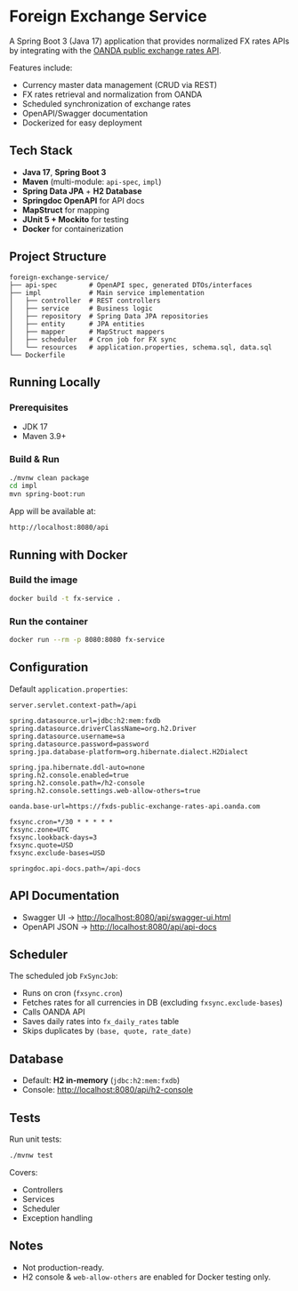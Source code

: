 # Foreign Exchange Service

A Spring Boot 3 (Java 17) application that provides normalized FX rates APIs by integrating with the [OANDA public exchange rates API](https://fxds-public-exchange-rates-api.oanda.com).

Features include:
- Currency master data management (CRUD via REST)
- FX rates retrieval and normalization from OANDA
- Scheduled synchronization of exchange rates
- OpenAPI/Swagger documentation
- Dockerized for easy deployment

## Tech Stack

- **Java 17**, **Spring Boot 3**
- **Maven** (multi-module: `api-spec`, `impl`)
- **Spring Data JPA** + **H2 Database**
- **Springdoc OpenAPI** for API docs
- **MapStruct** for mapping
- **JUnit 5 + Mockito** for testing
- **Docker** for containerization

## Project Structure

```
foreign-exchange-service/
├── api-spec        # OpenAPI spec, generated DTOs/interfaces
├── impl            # Main service implementation
│   ├── controller  # REST controllers
│   ├── service     # Business logic
│   ├── repository  # Spring Data JPA repositories
│   ├── entity      # JPA entities
│   ├── mapper      # MapStruct mappers
│   ├── scheduler   # Cron job for FX sync
│   └── resources   # application.properties, schema.sql, data.sql
└── Dockerfile
```
## Running Locally

### Prerequisites
- JDK 17
- Maven 3.9+

### Build & Run
```bash
./mvnw clean package
cd impl
mvn spring-boot:run
```

App will be available at:

```
http://localhost:8080/api
```

## Running with Docker

### Build the image
```bash
docker build -t fx-service .
```

### Run the container
```bash
docker run --rm -p 8080:8080 fx-service
```

## Configuration

Default `application.properties`:

```properties
server.servlet.context-path=/api

spring.datasource.url=jdbc:h2:mem:fxdb
spring.datasource.driverClassName=org.h2.Driver
spring.datasource.username=sa
spring.datasource.password=password
spring.jpa.database-platform=org.hibernate.dialect.H2Dialect

spring.jpa.hibernate.ddl-auto=none
spring.h2.console.enabled=true
spring.h2.console.path=/h2-console
spring.h2.console.settings.web-allow-others=true

oanda.base-url=https://fxds-public-exchange-rates-api.oanda.com

fxsync.cron=*/30 * * * * *
fxsync.zone=UTC
fxsync.lookback-days=3
fxsync.quote=USD
fxsync.exclude-bases=USD

springdoc.api-docs.path=/api-docs
```

## API Documentation

- Swagger UI → [http://localhost:8080/api/swagger-ui.html](http://localhost:8080/api/swagger-ui.html)
- OpenAPI JSON → [http://localhost:8080/api/api-docs](http://localhost:8080/api/api-docs)

## Scheduler

The scheduled job `FxSyncJob`:
- Runs on cron (`fxsync.cron`)
- Fetches rates for all currencies in DB (excluding `fxsync.exclude-bases`)
- Calls OANDA API
- Saves daily rates into `fx_daily_rates` table
- Skips duplicates by `(base, quote, rate_date)`

## Database

- Default: **H2 in-memory** (`jdbc:h2:mem:fxdb`)
- Console: [http://localhost:8080/api/h2-console](http://localhost:8080/api/h2-console)

## Tests

Run unit tests:
```bash
./mvnw test
```

Covers:
- Controllers
- Services
- Scheduler
- Exception handling

## Notes

- Not production-ready.
- H2 console & `web-allow-others` are enabled for Docker testing only.